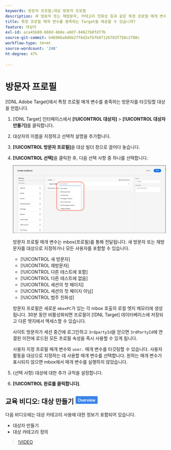 ```yaml
---
keywords: 방문자 프로필;대상 방문자 프로필
description: 새 방문자 또는 재방문자, 카테고리 친화성 등과 같은 특정 프로필 매개 변수를 충족하는 방문자를 타깃팅하기 위해 [!DNL Adobe Target] 에서 대상을 만드는 방법을 알아봅니다.
title: 특정 프로필 매개 변수를 충족하는 Target을 제공할 수 있습니까?
feature: 대상자
exl-id: aca45b80-660d-4b8e-a0d7-84627b8fd77b
source-git-commit: b46966a8dbb2ff6d2efbfb8f126783f750c2f08c
workflow-type: tm+mt
source-wordcount: '248'
ht-degree: 47%

---
```


# 방문자 프로필

[!DNL Adobe Target]에서 특정 프로필 매개 변수를 충족하는 방문자를 타깃팅할 대상을 만듭니다.

1. [!DNL Target] 인터페이스에서 **[!UICONTROL 대상자]** > **[!UICONTROL 대상자 만들기]**&#x200B;를 클릭합니다.
1. 대상자의 이름을 지정하고 선택적 설명을 추가합니다.
1. **[!UICONTROL 방문자 프로필]**&#x200B;을 대상 빌더 창으로 끌어다 놓습니다.

1. **[!UICONTROL 선택]**&#x200B;을 클릭한 후, 다음 선택 사항 중 하나를 선택합니다.

   ![](assets/target_visitor_profile.png)

   방문자 프로필 매개 변수는 mbox(프로필)를 통해 전달됩니다. 새 방문자 또는 재방문자를 대상으로 지정하거나 모든 사용자를 포함할 수 있습니다.

   * [!UICONTROL 새 방문자]
   * [!UICONTROL 재방문자]
   * [!UICONTROL 다른 테스트에 포함]
   * [!UICONTROL 다른 테스트에 없음]
   * [!UICONTROL 세션의 첫 페이지]
   * [!UICONTROL 세션의 첫 페이지 아님]
   * [!UICONTROL 범주 친화성]

   방문자 프로필은 새로운 `mboxPC`가 있는 각 mbox 호출의 로컬 엣지 메모리에 생성됩니다. 30분 동안 비활성화되면 프로필이 [!DNL Target] 데이터베이스에 저장되고 다른 엣지에서 액세스할 수 있습니다.

   사이트 방문자가 세션 중간에 로그인하고 `3rdpartyId`을 얻으면 `3rdPartyId`에 연결된 이전에 로드된 모든 프로필 속성을 즉시 사용할 수 있게 됩니다.

   사용자 지정 프로필 매개 변수와 `user.` 매개 변수를 타깃팅할 수 있습니다. 사용자 활동을 대상으로 지정하는 데 사용할 매개 변수를 선택합니다. 원하는 매개 변수가 표시되지 않으면 mbox에서 매개 변수를 실행하지 않았습니다.

1. (선택 사항) 대상에 대한 추가 규칙을 설정합니다.
1. **[!UICONTROL 완료를 클릭합니다]**.

## 교육 비디오: 대상 만들기 ![개요 배지](/help/assets/overview.png)

다음 비디오에는 대상 카테고리 사용에 대한 정보가 포함되어 있습니다.

* 대상자 만들기
* 대상 카테고리 정의

>[!VIDEO](https://video.tv.adobe.com/v/17392)
